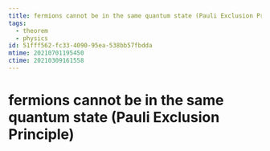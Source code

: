 ```yaml
---
title: fermions cannot be in the same quantum state (Pauli Exclusion Principle)
tags:
  - theorem
  - physics
id: 51fff562-fc33-4090-95ea-538bb57fbdda
mtime: 20210701195450
ctime: 20210309161558
---
```


# fermions cannot be in the same quantum state (Pauli Exclusion Principle)
